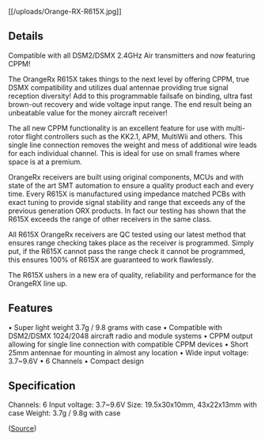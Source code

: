 [[/uploads/Orange-RX-R615X.jpg]]

## Details

Compatible with all DSM2/DSMX 2.4GHz Air transmitters and now featuring CPPM!

The OrangeRx R615X takes things to the next level by offering CPPM, true DSMX compatibility and utilizes dual antennae providing true signal reception diversity! Add to this programmable failsafe on binding, ultra fast brown-out recovery and wide voltage input range. The end result being an unbeatable value for the money aircraft receiver!

The all new CPPM functionality is an excellent feature for use with multi-rotor flight controllers such as the KK2.1, APM, MultiWii and others. This single line connection removes the weight and mess of additional wire leads for each individual channel. This is ideal for use on small frames where space is at a premium. 

OrangeRx receivers are built using original components, MCUs and with state of the art SMT automation to ensure a quality product each and every time. Every R615X is manufactured using impedance matched PCBs with exact tuning to provide signal stability and range that exceeds any of the previous generation ORX products. In fact our testing has shown that the R615X exceeds the range of other receivers in the same class. 

All R615X OrangeRx receivers are QC tested using our latest method that ensures range checking takes place as the receiver is programmed. Simply put, if the R615X cannot pass the range check it cannot be programmed, this ensures 100% of R615X are guaranteed to work flawlessly.

The R615X ushers in a new era of quality, reliability and performance for the OrangeRX line up.

## Features

• Super light weight 3.7g / 9.8 grams with case
• Compatible with DSM2/DSMX 1024/2048 aircraft radio and module systems
• CPPM output allowing for single line connection with compatible CPPM devices
• Short 25mm antennae for mounting in almost any location
• Wide input voltage: 3.7~9.6V
• 6 Channels
• Compact design

## Specification

Channels: 6
Input voltage: 3.7~9.6V
Size: 19.5x30x10mm, 43x22x13mm with case
Weight: 3.7g / 9.8g with case 

([Source](http://www.hobbyking.com/hobbyking/store/__46632__OrangeRx_R615X_Spektrum_JR_DSM2_DSMX_Compatible_6Ch_2_4GHz_Receiver_w_CPPM.html))